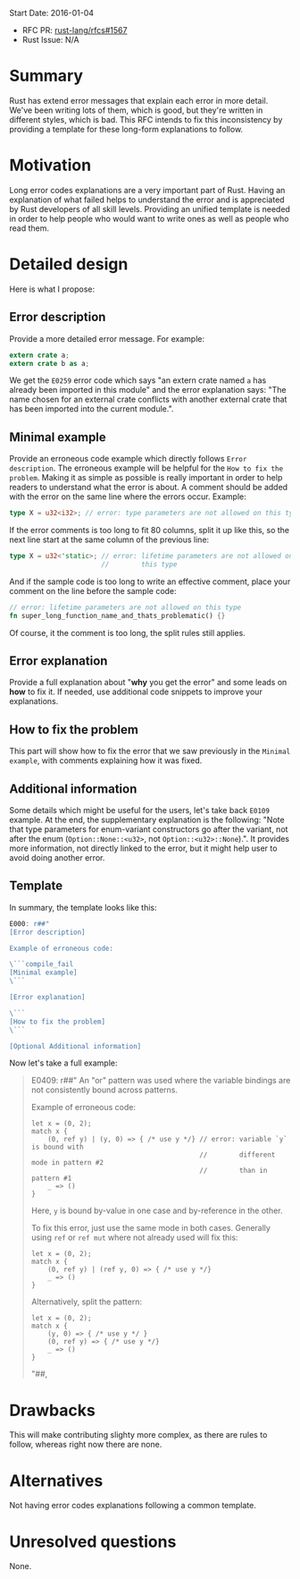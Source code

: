 
Start Date: 2016-01-04

- RFC PR: [rust-lang/rfcs#1567](https://github.com/rust-lang/rfcs/pull/1567)
- Rust Issue: N/A

# Summary

Rust has extend error messages that explain each error in more detail. We've been writing lots of them, which is good, but they're written in different styles, which is bad. This RFC intends to fix this inconsistency by providing a template for these long-form explanations to follow.

# Motivation

Long error codes explanations are a very important part of Rust. Having an explanation of what failed helps to understand the error and is appreciated by Rust developers of all skill levels. Providing an unified template is needed in order to help people who would want to write ones as well as people who read them.

# Detailed design

Here is what I propose:

## Error description

Provide a more detailed error message. For example:

```rust
extern crate a;
extern crate b as a;
```

We get the `E0259` error code which says "an extern crate named `a` has already been imported in this module" and the error explanation says: "The name chosen for an external crate conflicts with another external crate that has been imported into the current module.".

## Minimal example

Provide an erroneous code example which directly follows `Error description`. The erroneous example will be helpful for the `How to fix the problem`. Making it as simple as possible is really important in order to help readers to understand what the error is about. A comment should be added with the error on the same line where the errors occur. Example:

```rust
type X = u32<i32>; // error: type parameters are not allowed on this type
```

If the error comments is too long to fit 80 columns, split it up like this, so the next line start at the same column of the previous line:

```rust
type X = u32<'static>; // error: lifetime parameters are not allowed on
                       //        this type
```

And if the sample code is too long to write an effective comment, place your comment on the line before the sample code:

```rust
// error: lifetime parameters are not allowed on this type
fn super_long_function_name_and_thats_problematic() {}
```

Of course, it the comment is too long, the split rules still applies.

## Error explanation

Provide a full explanation about "__why__ you get the error" and some leads on __how__ to fix it. If needed, use additional code snippets to improve your explanations.

## How to fix the problem

This part will show how to fix the error that we saw previously in the `Minimal example`, with comments explaining how it was fixed.

## Additional information

Some details which might be useful for the users, let's take back `E0109` example. At the end, the supplementary explanation is the following: "Note that type parameters for enum-variant constructors go after the variant, not after the enum (`Option::None::<u32>`, not `Option::<u32>::None`).". It provides more information, not directly linked to the error, but it might help user to avoid doing another error.

## Template

In summary, the template looks like this:

```rust
E000: r##"
[Error description]

Example of erroneous code:

\```compile_fail
[Minimal example]
\```

[Error explanation]

\```
[How to fix the problem]
\```

[Optional Additional information]
```

Now let's take a full example:

> E0409: r##"
> An "or" pattern was used where the variable bindings are not consistently bound
> across patterns.
>
> Example of erroneous code:
>
> ```compile_fail
> let x = (0, 2);
> match x {
>     (0, ref y) | (y, 0) => { /* use y */} // error: variable `y` is bound with
>                                           //        different mode in pattern #2
>                                           //        than in pattern #1
>     _ => ()
> }
> ```
>
> Here, `y` is bound by-value in one case and by-reference in the other.
>
> To fix this error, just use the same mode in both cases.
> Generally using `ref` or `ref mut` where not already used will fix this:
>
> ```ignore
> let x = (0, 2);
> match x {
>     (0, ref y) | (ref y, 0) => { /* use y */}
>     _ => ()
> }
> ```
>
> Alternatively, split the pattern:
>
> ```
> let x = (0, 2);
> match x {
>     (y, 0) => { /* use y */ }
>     (0, ref y) => { /* use y */}
>     _ => ()
> }
> ```
> "##,

# Drawbacks

This will make contributing slighty more complex, as there are rules to follow, whereas right now there are none.

# Alternatives

Not having error codes explanations following a common template.

# Unresolved questions

None.
